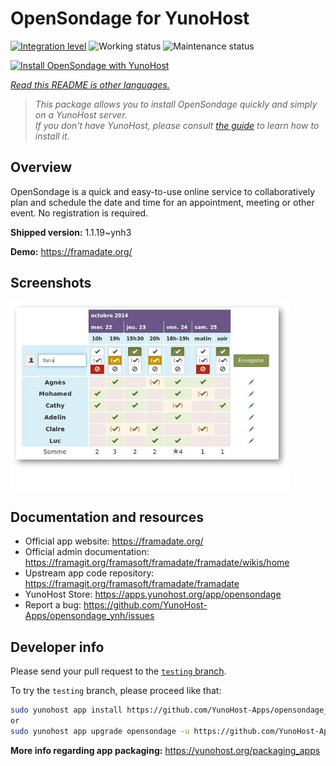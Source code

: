 <!--
N.B.: This README was automatically generated by <https://github.com/YunoHost/apps/tree/master/tools/readme_generator>
It shall NOT be edited by hand.
-->

# OpenSondage for YunoHost

[![Integration level](https://dash.yunohost.org/integration/opensondage.svg)](https://dash.yunohost.org/appci/app/opensondage) ![Working status](https://ci-apps.yunohost.org/ci/badges/opensondage.status.svg) ![Maintenance status](https://ci-apps.yunohost.org/ci/badges/opensondage.maintain.svg)

[![Install OpenSondage with YunoHost](https://install-app.yunohost.org/install-with-yunohost.svg)](https://install-app.yunohost.org/?app=opensondage)

*[Read this README is other languages.](./ALL_README.md)*

> *This package allows you to install OpenSondage quickly and simply on a YunoHost server.*  
> *If you don't have YunoHost, please consult [the guide](https://yunohost.org/install) to learn how to install it.*

## Overview

OpenSondage is a quick and easy-to-use online service to collaboratively plan and schedule the date and time for an appointment, meeting or other event. No registration is required.


**Shipped version:** 1.1.19~ynh3

**Demo:** <https://framadate.org/>

## Screenshots

![Screenshot of OpenSondage](./doc/screenshots/screenshots.jpg)

## Documentation and resources

- Official app website: <https://framadate.org/>
- Official admin documentation: <https://framagit.org/framasoft/framadate/framadate/wikis/home>
- Upstream app code repository: <https://framagit.org/framasoft/framadate/framadate>
- YunoHost Store: <https://apps.yunohost.org/app/opensondage>
- Report a bug: <https://github.com/YunoHost-Apps/opensondage_ynh/issues>

## Developer info

Please send your pull request to the [`testing` branch](https://github.com/YunoHost-Apps/opensondage_ynh/tree/testing).

To try the `testing` branch, please proceed like that:

```bash
sudo yunohost app install https://github.com/YunoHost-Apps/opensondage_ynh/tree/testing --debug
or
sudo yunohost app upgrade opensondage -u https://github.com/YunoHost-Apps/opensondage_ynh/tree/testing --debug
```

**More info regarding app packaging:** <https://yunohost.org/packaging_apps>
